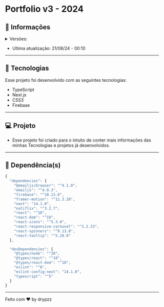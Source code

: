 # Portfolio v3 - 2024

## 📰 Informações

<details>
  <summary>
      Versões:
  </summary>
    ᲼᲼᲼᲼v1.0 - 2022
    <br />
    ᲼᲼᲼᲼v2.0 - 2023
    <br />
    ᲼᲼᲼*v3.0 - 2024*
</details>

- Ultima atualização: 21/08/24 - 00:10

---

## 🚀 Tecnologias

Esse projeto foi desenvolvido com as seguintes tecnologias:

- TypeScript
- Next.js
- CSS3
- Firebase

---

## 💻 Projeto

- Esse projeto foi criado para o intuito de conter mais informações das minhas Tecnologias e projetos já desenvolvidos.

---

## 📂 Dependência(s)

```js
{
  "dependencies": {
    "@emailjs/browser": "^4.1.0",
    "emailjs": "^4.0.3",
    "firebase": "^10.13.0",
    "framer-motion": "^11.3.28",
    "next": "14.1.0",
    "notiflix": "^3.2.7",
    "react": "^18",
    "react-dom": "^18",
    "react-icons": "^5.3.0",
    "react-responsive-carousel": "^3.2.23",
    "react-spinners": "^0.13.8",
    "react-tooltip": "^5.28.0"
  },

  "devDependencies": {
    "@types/node": "^20",
    "@types/react": "^18",
    "@types/react-dom": "^18",
    "eslint": "^8",
    "eslint-config-next": "14.1.0",
    "typescript": "^5"
  }
}
```

---

Feito com ♥ by drypzz
